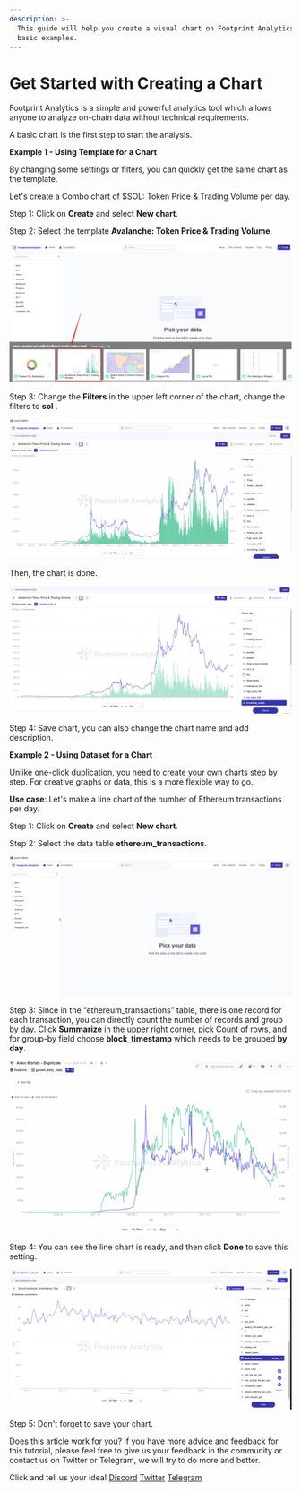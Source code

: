 ```yaml
---
description: >-
  This guide will help you create a visual chart on Footprint Analytics with 2
  basic examples.
---
```


# Get Started with Creating a Chart

Footprint Analytics is a simple and powerful analytics tool which allows anyone to analyze on-chain data without technical requirements.

A basic chart is the first step to start the analysis.



**Example 1 - Using Template for a Chart**

By changing some settings or filters, you can quickly get the same chart as the template.

Let's create a Combo chart of $SOL: Token Price & Trading Volume per day.

Step 1: Click on **Create** and select **New chart**.

Step 2: Select the template **Avalanche: Token Price & Trading Volume**.

![](<../../.gitbook/assets/0 (1) (1) (1) (1)>)

Step 3: Change the **Filters** in the upper left corner of the chart, change the filters to **sol** .

![](<../../.gitbook/assets/2 (2) (1)>)

Then, the chart is done.

![](<../../.gitbook/assets/3 (2) (1)>)

Step 4: Save chart, you can also change the chart name and add description.

**Example 2 - Using Dataset for a Chart**

Unlike one-click duplication, you need to create your own charts step by step. For creative graphs or data, this is a more flexible way to go.

**Use case**: Let's make a line chart of the number of Ethereum transactions per day.

Step 1: Click on **Create** and select **New chart**.

Step 2: Select the data table **ethereum\_transactions**.

![](../../.gitbook/assets/4)

Step 3: Since in the “ethereum\_transactions” table, there is one record for each transaction, you can directly count the number of records and group by day. Click **Summarize** in the upper right corner, pick Count of rows, and for group-by field choose **block\_timestamp** which needs to be grouped **by day**.

![](<../../.gitbook/assets/5 (1) (1) (1) (1) (1)>)

Step 4: You can see the line chart is ready, and then click **Done** to save this setting.

![](../../.gitbook/assets/6)

Step 5: Don't forget to save your chart.

Does this article work for you? If you have more advice and feedback for this tutorial, please feel free to give us your feedback in the community or contact us on Twitter or Telegram, we will try to do more and better.&#x20;

Click and tell us your idea! [Discord](https://discord.com/invite/3HYaR6USM7) [Twitter](https://twitter.com/Footprint\_DeFi) [Telegram](https://t.me/joinchat/4-ocuURAr2thODFh)
